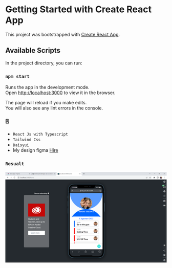 # Getting Started with Create React App

This project was bootstrapped with [Create React App](https://github.com/facebook/create-react-app).

## Available Scripts

In the project directory, you can run:

### `npm start`

Runs the app in the development mode.\
Open [http://localhost:3000](http://localhost:3000) to view it in the browser.

The page will reload if you make edits.\
You will also see any lint errors in the console.

### `🗒️`
* `React Js with Typescript`
* `Tailwind Css`
* `Daisyui`
* My design figma <a href="https://www.figma.com/file/ZWYyKOhBVEM13gkr4SNFdv/todo-app?node-id=12%3A366" target="_blank">Hire</a>

### `Resualt`
<img src="./priview.png"/>
